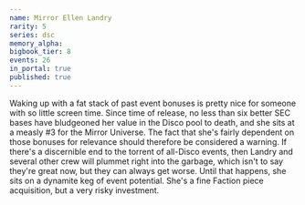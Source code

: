 ```yaml
---
name: Mirror Ellen Landry
rarity: 5
series: dsc
memory_alpha:
bigbook_tier: 8
events: 26
in_portal: true
published: true
---
```


Waking up with a fat stack of past event bonuses is pretty nice for someone with so little screen time. Since time of release, no less than six better SEC bases have bludgeoned her value in the Disco pool to death, and she sits at a measly #3 for the Mirror Universe. The fact that she's fairly dependent on those bonuses for relevance should therefore be considered a warning. If there's a discernible end to the torrent of all-Disco events, then Landry and several other crew will plummet right into the garbage, which isn't to say they're great now, but they can always get worse. Until that happens, she sits on a dynamite keg of event potential. She's a fine Faction piece acquisition, but a very risky investment.
